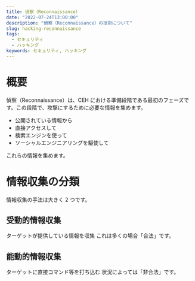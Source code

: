 ```yaml
---
title: 偵察（Reconnaissance）
date: "2022-07-24T13:00:00"
description: "偵察（Reconnaissance）の技術について"
slug: hacking-reconnaissance
tags:
  - セキュリティ
  - ハッキング
keywords: セキュリティ, ハッキング
---
```


# 概要

偵察（Reconnaissance）は、CEH における準備段階である最初のフェーズです。この段階で、攻撃にするために必要な情報を集めます。

- 公開されている情報から
- 直接アクセスして
- 検索エンジンを使って
- ソーシャルエンジニアリングを駆使して

これらの情報を集めます。

# 情報収集の分類

情報収集の手法は大きく 2 つです。

## 受動的情報収集

ターゲットが提供している情報を収集
これは多くの場合「合法」です。

## 能動的情報収集

ターゲットに直接コマンド等を打ち込む
状況によっては「非合法」です。
